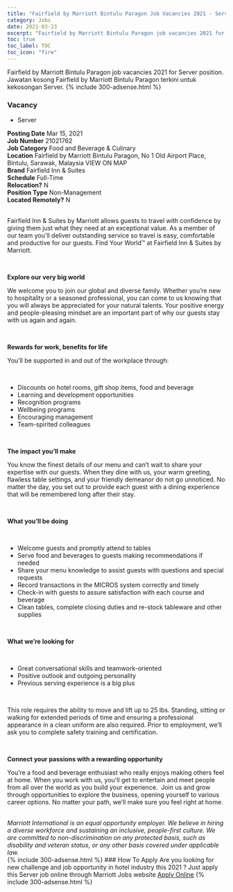 ```yaml
---
title: "Fairfield by Marriott Bintulu Paragon Job Vacancies 2021 - Server" 
category: Jobs 
date: 2021-03-23 
excerpt: "Fairfield by Marriott Bintulu Paragon job vacancies 2021 for Server position. Jawatan kosong Fairfield by Marriott Bintulu Paragon terkini untuk kekosongan Server." 
toc: true 
toc_label: TOC 
toc_icon: "fire" 
--- 
```


Fairfield by Marriott Bintulu Paragon job vacancies 2021 for Server position. Jawatan kosong Fairfield by Marriott Bintulu Paragon terkini untuk kekosongan Server. 
{% include 300-adsense.html %} 
### Vacancy 
- Server 
<div><div><b>Posting Date</b> Mar 15, 2021<br><b>Job Number</b> 21021762<br><b>Job Category</b> Food and Beverage &amp; Culinary<br><b>Location</b> Fairfield by Marriott Bintulu Paragon, No 1 Old Airport Place, Bintulu, Sarawak, Malaysia VIEW ON MAP<br><b>Brand</b> Fairfield Inn &amp; Suites<br><b>Schedule</b> Full-Time<br><b>Relocation?</b> N<br><b>Position Type</b> Non-Management<br><b>Located Remotely?</b> N<br><br><p>Fairfield Inn &amp; Suites by Marriott allows guests to travel with confidence by giving them just what they need at an exceptional value. As a member of our team you'll deliver outstanding service so travel is easy, comfortable and productive for our guests. Find Your World&#8482; at Fairfield Inn &amp; Suites by Marriott.</p><br></div><div> <p><strong>Explore our very big world</strong></p> <p>We welcome you to join our global and diverse family. Whether you&#8217;re new to hospitality or a seasoned professional, you can come to us knowing that you will always be appreciated for your natural talents. Your positive energy and people-pleasing mindset are an important part of why our guests stay with us again and again.</p> <p>&#160;</p> <p><strong>Rewards for work, benefits for life</strong></p> <p>You&#8217;ll be supported in and out of the workplace through:</p> <p>&#160;</p> <ul> <li>Discounts on hotel rooms, gift shop items, food and beverage</li> <li>Learning and development opportunities</li> <li>Recognition programs</li> <li>Wellbeing programs</li> <li>Encouraging management</li> <li>Team-spirited colleagues</li> </ul> <p>&#160;</p> <p><strong>The impact you&#8217;ll make&#160;</strong></p> <p>You know the finest details of our menu and can&#8217;t wait to share your expertise with our guests. When they dine with us, your warm greeting, flawless table settings, and your friendly demeanor do not go unnoticed. No matter the day, you set out to provide each guest with a dining experience that will be remembered long after their stay<em>.&#160;&#160;&#160;</em></p> <p>&#160;</p> <p><strong>What you&#8217;ll be doing</strong></p> <p>&#160;</p> <ul> <li>Welcome guests and promptly attend to tables</li> <li>Serve food and beverages to guests making recommendations if needed</li> <li>Share your menu knowledge to assist guests with questions and special requests</li> <li>Record transactions in the MICROS system correctly and timely</li> <li>Check-in with guests to assure satisfaction with each course and beverage</li> <li>Clean tables, complete closing duties and re-stock tableware and other supplies</li> </ul> <p>&#160;</p> <p><strong>What we&#8217;re looking for</strong></p> <p><strong>&#160;</strong></p> <ul> <li>Great conversational skills and teamwork-oriented</li> <li>Positive outlook and outgoing personality</li> <li>Previous serving experience is a big plus</li> </ul> <p>&#160;</p> <p>This role requires the ability to move and lift up to 25 lbs. Standing, sitting or walking for extended periods of time and ensuring a professional appearance in a clean uniform are also required. Prior to employment, we&#8217;ll ask you to complete safety training and certification.</p> <p>&#160;</p> <p><strong>Connect your passions with a rewarding opportunity</strong></p> <p>You&#8217;re a food and beverage enthusiast who really enjoys making others feel at home. When you work with us, you'll get to entertain and meet people from all over the world as you build your experience. &#160;Join us and grow through opportunities to explore the business, opening yourself to various career options. No matter your path, we&#8217;ll make sure you feel right at home.</p> </div> <div> &#160;</div> <em>Marriott International is an equal opportunity employer.&#160;We believe in hiring a diverse workforce and sustaining an inclusive, people-first culture.&#160;We are committed to non-discrimination on&#160;any&#160;protected&#160;basis, such as disability and veteran status, or any other basis covered under applicable law.</em><br></div> 
{% include 300-adsense.html %} 
### How To Apply 
Are you looking for new challenge and job opportunity in hotel industry this 2021 ?
Just apply this Server job online through Marriott Jobs website 
<a href="https://jobs.marriott.com/marriott/jobs/21021762?lang=en-us" class="btn btn--info" target="_blank" rel="nofollow noopenner">Apply Online</a> 
{% include 300-adsense.html %} 